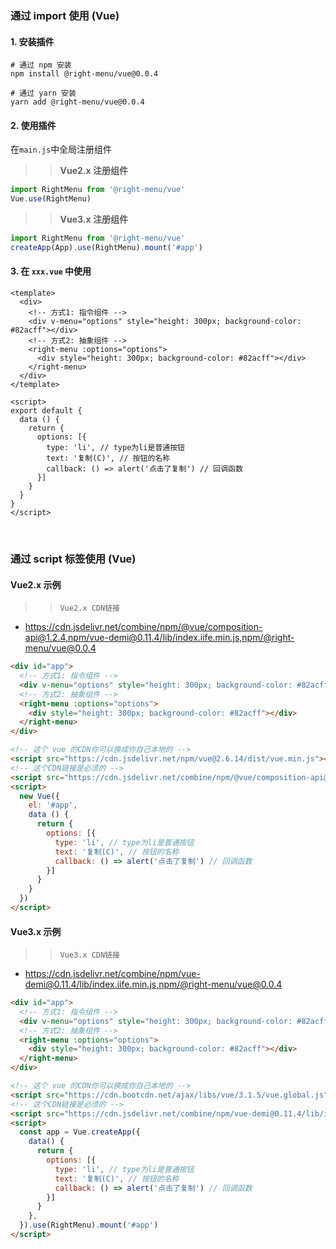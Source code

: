 

### 通过 import 使用 (Vue)

#### 1. 安装插件

```shell
# 通过 npm 安装
npm install @right-menu/vue@0.0.4

# 通过 yarn 安装
yarn add @right-menu/vue@0.0.4
```

#### 2. 使用插件

在`main.js`中全局注册组件

>> **Vue2.x 注册组件**
```js
import RightMenu from '@right-menu/vue'
Vue.use(RightMenu)
```

>> **Vue3.x 注册组件**
```js
import RightMenu from '@right-menu/vue'
createApp(App).use(RightMenu).mount('#app')
```

#### 3. 在 `xxx.vue` 中使用

```vue
<template>
  <div>
    <!-- 方式1: 指令组件 -->
    <div v-menu="options" style="height: 300px; background-color: #82acff"></div>
    <!-- 方式2: 抽象组件 -->
    <right-menu :options="options">
      <div style="height: 300px; background-color: #82acff"></div>
    </right-menu>
  </div>
</template>

<script>
export default {
  data () {
    return {
      options: [{
        type: 'li', // type为li是普通按钮
        text: '复制(C)', // 按钮的名称
        callback: () => alert('点击了复制') // 回调函数
      }]
    }
  }
}
</script>
```


<br />

### 通过 script 标签使用 (Vue)

#### Vue2.x 示例

>> `Vue2.x CDN链接`
- https://cdn.jsdelivr.net/combine/npm/@vue/composition-api@1.2.4,npm/vue-demi@0.11.4/lib/index.iife.min.js,npm/@right-menu/vue@0.0.4

```html
<div id="app">
  <!-- 方式1: 指令组件 -->
  <div v-menu="options" style="height: 300px; background-color: #82acff"></div>
  <!-- 方式2: 抽象组件 -->
  <right-menu :options="options">
    <div style="height: 300px; background-color: #82acff"></div>
  </right-menu>
</div>

<!-- 这个 vue 的CDN你可以换成你自己本地的 -->
<script src="https://cdn.jsdelivr.net/npm/vue@2.6.14/dist/vue.min.js"></script>
<!-- 这个CDN链接是必须的 -->
<script src="https://cdn.jsdelivr.net/combine/npm/@vue/composition-api@1.2.4,npm/vue-demi@0.11.4/lib/index.iife.min.js,npm/@right-menu/vue@0.0.4"></script>
<script>
  new Vue({
    el: '#app',
    data () {
      return {
        options: [{
          type: 'li', // type为li是普通按钮
          text: '复制(C)', // 按钮的名称
          callback: () => alert('点击了复制') // 回调函数
        }]
      }
    }
  })
</script>
```

#### Vue3.x 示例

>> `Vue3.x CDN链接`
- https://cdn.jsdelivr.net/combine/npm/vue-demi@0.11.4/lib/index.iife.min.js,npm/@right-menu/vue@0.0.4

```html
<div id="app">
  <!-- 方式1: 指令组件 -->
  <div v-menu="options" style="height: 300px; background-color: #82acff"></div>
  <!-- 方式2: 抽象组件 -->
  <right-menu :options="options">
    <div style="height: 300px; background-color: #82acff"></div>
  </right-menu>
</div>

<!-- 这个 vue 的CDN你可以换成你自己本地的 -->
<script src="https://cdn.bootcdn.net/ajax/libs/vue/3.1.5/vue.global.js"></script>
<!-- 这个CDN链接是必须的 -->
<script src="https://cdn.jsdelivr.net/combine/npm/vue-demi@0.11.4/lib/index.iife.min.js,npm/@right-menu/vue@0.0.4"></script>
<script>
  const app = Vue.createApp({
    data() {
      return {
        options: [{
          type: 'li', // type为li是普通按钮
          text: '复制(C)', // 按钮的名称
          callback: () => alert('点击了复制') // 回调函数
        }]
      }
    },
  }).use(RightMenu).mount('#app')
</script>
```
